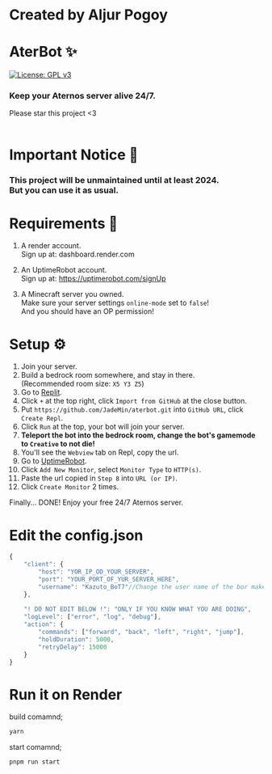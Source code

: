 # Created by Aljur Pogoy




# AterBot ✨  
[![License: GPL v3](https://img.shields.io/badge/License-GPLv3-blue.svg)](/LICENSE)  
### Keep your Aternos server alive 24/7.
Please star this project <3  
<br/>



# Important Notice 📢
### This project will be unmaintained until at least 2024.<br/>But you can use it as usual.



# Requirements 🎒
1. A render account.  
	Sign up at: dashboard.render.com

2. An UptimeRobot account.  
	Sign up at: https://uptimerobot.com/signUp

3. A Minecraft server you owned.  
	Make sure your server settings ``online-mode`` set to ``false``!  
	And you should have an OP permission!



# Setup ⚙
1. Join your server.
2. Build a bedrock room somewhere, and stay in there.  
(Recommended room size: `X5 Y3 Z5`)
3. Go to [Replit](https://replit.com/).
4. Click `+` at the top right, click `Import from GitHub` at the close button.
5. Put `https://github.com/JadeMin/aterbot.git` into `GitHub URL`, click `Create Repl`.
6. Click `Run` at the top, your bot will join your server.  
7. **Teleport the bot into the bedrock room, change the bot's gamemode to `Creative` to not die!**
8. You'll see the `Webview` tab on Repl, copy the url.
10. Go to [UptimeRobot](https://uptimerobot.com/dashboard).
11. Click `Add New Monitor`, select `Monitor Type` to `HTTP(s)`.
12. Paste the url copied in `Step 8` into `URL (or IP)`.
13. Click `Create Monitor` 2 times.

Finally... DONE! Enjoy your free 24/7 Aternos server.


# Edit the config.json

```javascript
{
	"client": {
		"host": "YOR_IP_OD_YOUR_SERVER",
		"port": "YOUR_PORT_OF_YUR_SERVER_HERE",
		"username": "Kazuto_BoT7"//Change the user name of the bor make sure has "_"
	},
	
	"! DO NOT EDIT BELOW !": "ONLY IF YOU KNOW WHAT YOU ARE DOING",
	"logLevel": ["error", "log", "debug"],
	"action": {
		"commands": ["forward", "back", "left", "right", "jump"],
		"holdDuration": 5000,
		"retryDelay": 15000
	}
}
```
# Run it on Render
build comamnd;
```javascript
yarn
```
start comamnd;
```javascript
pnpm run start
```
